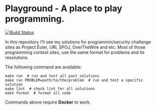 # Playground - A place to play programming.

[
![Build Status](https://travis-ci.org/deniscostadsc/playground.svg?branch=master)
](https://travis-ci.org/deniscostadsc/playground)

In this repository I'll see my solutions for programmin/security challange
sites as Project Euler, URI, SPOJ, OverTheWire and etc. Most of those
programming contest sites, use the same format for problems and its
resolutions.

The following command are available:

```shell
make run  # run and test all past solutions
make run PROBLEM=path/to/the/problem  # run and test a specific solution
make lint  # check lint for all solutions
make format  # format all code
```

Commands above require **Docker** to work.
